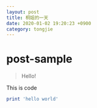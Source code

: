 ```yaml
---
layout: post 
title: 桐姐的一天
date: 2020-01-02 19:20:23 +0900
category: tongjie 
---
```

# post-sample
> Hello!

This is code
```ruby
print 'hello world'
```
